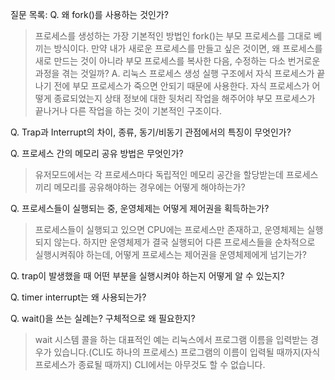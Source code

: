 질문 목록:
Q. 왜 fork()를 사용하는 것인가?
> 프로세스를 생성하는 가장 기본적인 방법인 fork()는 부모 프로세스를 그대로 베끼는 방식이다. 만약 내가 새로운 프로세스를 만들고 싶은 것이면, 왜 프로세스를 새로 만드는 것이 아니라 부모 프로세스를 복사한 다음, 수정하는 다소 번거로운 과정을 겪는 것일까?
A. 리눅스 프로세스 생성 실행 구조에서 자식 프로세스가 끝나기 전에 부모 프로세스가 죽으면 안되기 때문에 사용한다. 자식 프로세스가 어떻게 종료되었는지 상태 정보에 대한 뒷처리 작업을 해주어야 부모 프로세스가 끝나거나 다른 작업을 하는 것이 기본적인 구조이다.

Q. Trap과 Interrupt의 차이, 종류, 동기/비동기 관점에서의 특징이 무엇인가?
> 

Q. 프로세스 간의 메모리 공유 방법은 무엇인가?
> 유저모드에서는 각 프로세스마다 독립적인 메모리 공간을 할당받는데 프로세스끼리 메모리를 공유해야하는 경우에는 어떻게 해야하는가?

Q. 프로세스들이 실행되는 중, 운영체제는 어떻게 제어권을 획득하는가?
> 프로세스들이 실행되고 있으면 CPU에는 프로세스만 존재하고, 운영체제는 실행되지 않는다. 하지만 운영체제가 결국 실행되어 다른 프로세스들을 순차적으로 실행시켜줘야 하는데, 어떻게 프로세스는 제어권을 운영체제에게 넘기는가?

Q. trap이 발생했을 때 어떤 부분을 실행시켜야 하는지 어떻게 알 수 있는지?

Q. timer interrupt는 왜 사용되는가?

Q. wait()을 쓰는 실례는? 구체적으로 왜 필요한지?
> wait 시스템 콜을 하는 대표적인 예는 리눅스에서 프로그램 이름을 입력받는 경우가 있습니다.(CLI도 하나의 프로세스) 프로그램의 이름이 입력될 때까지(자식 프로세스가 종료될 때까지) CLI에서는 아무것도 할 수 없습니다.
